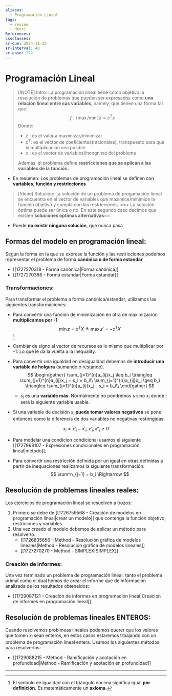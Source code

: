 ```yaml
---
aliases:
  - Programación Lineal
tags:
  - review
  - Heuri
References: 
cssclasses:
sr-due: 2024-11-23
sr-interval: 40
sr-ease: 272
---
```

# Programación Lineal

> [!NOTE] Intro:
> La programación lineal tiene como objetivo la resolución de problemas que pueden ser expresados como **una relación lineal entre sus variables**, namely, que tienen una forma tal que: 
> $$
> f: (\max/\min) z = c^Tx
> $$
> Donde: 
> + z : es el valor a maximizar/minimizar
> + $c^T$: es el vector de coeficientes(racionales), transpuesto para que la multiplicación sea posible.
> + $x$ : es el vector de variables/incognitas del problema
>
>Además, el problema define **restricciones que se aplican a las variables de la función.**

+ En resumen: Los problemas de programación lineal se definen con **variables, función y restricciones**


> [!done] Solución:
> La solución de un problema de progamación lineal se encuentra en el vector de variables que maximice/minimice la función objetivo y cumpla con las restricciones.
> ==+ La solución óptima puede ser única o no. En este segundo caso decimos que existen **soluciones óptimas alternativas**==
+ Puede **no existir ninguna solución**, que nunca pasa

## Formas del modelo en programación lineal:
Según la forma en la que se exprese la función y las restricciones podemos representar el problema de forma **canónica o de forma estandar**
+ [[1727270318 - Forma canónica|Forma canónica]]
+ [[1727270366 - Forma estandar|Forma estandar]]
### Transformaciones:
Para transformar el problema a forma canónica/estandar, utilizamos las siguientes transformaciones:

+ Para convertir una función de minimización en otra de maximización **multiplicamos por -1**
$$
\min z = c^TX \triangleq \max z' = -c^TX
$$[^1]

+ Cambiar de signo al vector de recursos es lo mismo que multiplicar por -1. Lo que le da la vuelta a la inequality.
+ Para convertir una igualdad en desigualdad debemos de **introducir una variable de holgura** (sumando o restando).
$$
\begin{gather}
\sum_{j=1}^{n}a_{ij}x_j \leq b_i  \triangleq \sum_{j=1}^{n}a_{ij}x_j + s_i = b_i\\
\sum_{j=1}^{n}a_{ij}x_j \geq b_i  \triangleq \sum_{j=1}^{n}a_{ij}x_j - s_i = b_i\\
\end{gather}
$$
	+ $s_i$ es una **variable más**: Normalmente no pondremos s sino $x_i$ donde i será la siguiente variable usable. 

+ Si una variable de decisión $x_i$ **puede tomar valores negativos** se pone entonces como la diferencia de dos variables no negativas restringidas: 

$$
x_i = x'_i − x'_i , x'_i , x ''_i ≥ 0
$$
+ Para modelar una condicion condicional usamos el siguiente [[1727968107 - Expresiones condicionales en programación lineal|método]].

+ Para convertir una restricción definida por un igual en otras definidas a partir de inequaciones realizamos la siguiente transformación:
  $$ \sum^n_{j=1} = b_i \Rightarrow $$
## Resolución de problemas lineales reales: 
Los ejercicios de programación lineal se resuelven a trozos:
1. Primero se debe de [[1726759568 - Creación de modelos en programación lineal|crear un modelo]] que contenga la función objetivo, restriciones y variables. 
2. Una vez creado el modelo debemos de aplicar un método para resolverlo. 
	+ [[1726835656 - Method - Resolución gráfica de modelos lineales|Method - Resolución gráfica de modelos lineales]]
	+ [[1727270270 - Method - SIMPLEX|SIMPLEX]]

### Creación de informes: 
Una vez terminado un problema de programación lineal, tanto el problema primal como el dual hemos de crear el informe que de información analizada de los resultados obteneidos: 
+ [[1729087121 - Creación de informes en programación lineal|Creación de informes en programación lineal]]

## Resolución de problemas lineales ENTEROS:
Cuando resolvemos problmeas lineales podemos querer que los valores que tomen $x_i$ sean enteros, en estos casos estaremos trbajando con un problema de programación lineal entera. Usamos los siguientes métodos para resolverlos: 
+ [[1729088215 - Method - Ramificación y acotación en profundidad|Method - Ramificación y acotación en profundidad]]
******
[^1]: El símbolo de igualdad con el triángulo encima significa igual **por definición.** Es matemáticamente un **axioma.**